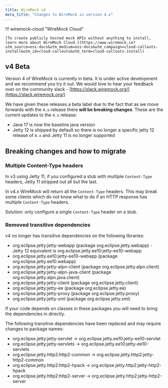 ```yaml
---
title: WireMock v4
meta_title: "Changes to WireMock in version 4.x"
---
```




!!! wiremock-cloud "WireMock Cloud"

    [To create publicly hosted mock APIs without anything to install, learn more about WireMock Cloud.](https://www.wiremock.io?utm_source=oss-docs&utm_medium=oss-docs&utm_campaign=cloud-callouts-install&utm_id=cloud-callouts&utm_term=cloud-callouts-install)



## v4 Beta

Version 4 of WireMock is currently in beta.  It is under active development and we recommend you try it out.  We would love
to hear your feedback over on the community slack - [https://slack.wiremock.org/](https://slack.wiremock.org/)

We have given these releases a beta label due to the fact that as we move forwards with the `4.x` release there **will be
breaking changes**.  These are the current updates to the `4.x` release:

* Java 17 is now the baseline java version
* Jetty 12 is shipped by default so there is no longer a specific jetty 12 release of `4.x` and Jetty 11 is no longer supported

## Breaking changes and how to migrate

### Multiple Content-Type headers

In v3 using Jetty 11, if you configured a stub with multiple `Content-Type` headers, Jetty 11 stripped out all but the
last.

In v4.x WireMock will return all the `Content-Type` headers. This may break some clients which do not know what to do if
an HTTP response has multiple `Content-Type` headers.

Solution: only configure a single `Content-Type` header on a stub.

### Removed transitive dependencies

v4 no longer has transitive dependencies on the following libraries:

* org.eclipse.jetty:jetty-webapp (package org.eclipse.jetty.webapp) - Jetty 12 equivalent is org.eclipse.jetty.ee10:jetty-ee10-webapp
* org.eclipse.jetty.ee10:jetty-ee10-webapp (package org.eclipse.jetty.ee10.webapp)
* org.eclipse.jetty:jetty-alpn-client (package org.eclipse.jetty.alpn.client)
* org.eclipse.jetty:jetty-alpn-java-client (package org.eclipse.jetty.alpn.java.client)
* org.eclipse.jetty:jetty-client (package org.eclipse.jetty.client)
* org.eclipse.jetty:jetty-ee (package org.eclipse.jetty.ee)
* org.eclipse.jetty:jetty-proxy (package org.eclipse.jetty.proxy)
* org.eclipse.jetty:jetty-xml (package org.eclipse.jetty.xml)

If your code depends on classes in these packages you will need to bring the dependencies in directly.

The following transitive dependencies have been replaced and may require changes to package names:

* org.eclipse.jetty:jetty-servlet -> org.eclipse.jetty.ee10:jetty-ee10-servlet
* org.eclipse.jetty:jetty-servlets -> org.eclipse.jetty.ee10:jetty-ee10-servlets
* org.eclipse.jetty.http2:http2-common -> org.eclipse.jetty.http2:jetty-http2-common
* org.eclipse.jetty.http2:http2-hpack -> org.eclipse.jetty.http2:jetty-http2-hpack
* org.eclipse.jetty.http2:http2-server -> org.eclipse.jetty.http2:jetty-http2-server
